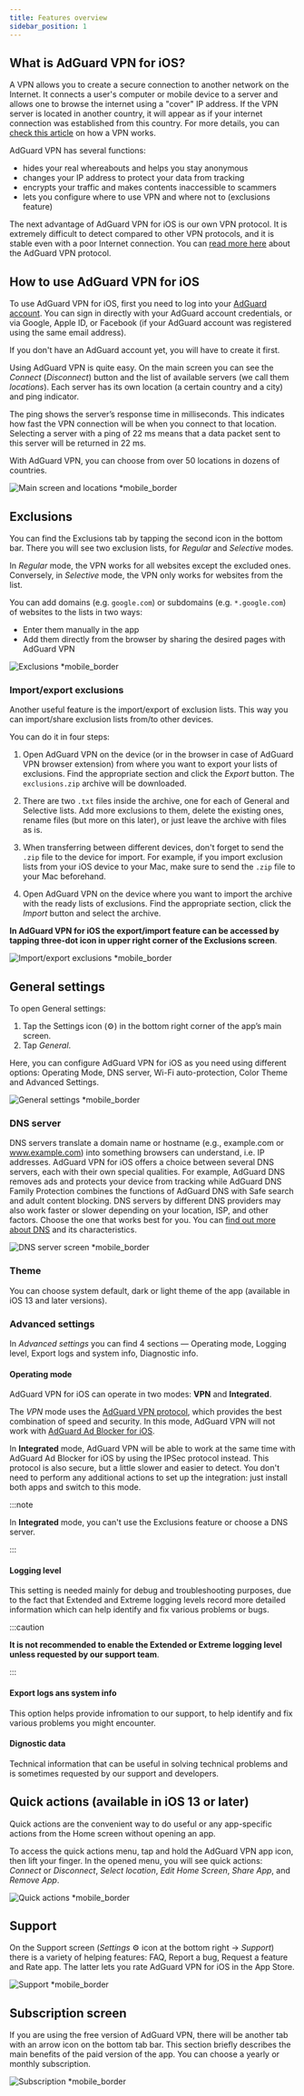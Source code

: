 ```yaml
---
title: Features overview
sidebar_position: 1
---
```


## What is AdGuard VPN for iOS?

A VPN allows you to create a secure connection to another network on the Internet. It connects a user's computer or mobile device to a server and allows one to browse the internet using a "cover" IP address. If the VPN server is located in another country, it will appear as if your internet connection was established from this country. For more details, you can [check this article](/general/how-vpn-works) on how a VPN works.

AdGuard VPN has several functions:

- hides your real whereabouts and helps you stay anonymous
- changes your IP address to protect your data from tracking
- encrypts your traffic and makes contents inaccessible to scammers
- lets you configure where to use VPN and where not to (exclusions feature)

The next advantage of AdGuard VPN for iOS is our own VPN protocol. It is extremely difficult to detect compared to other VPN protocols, and it is stable even with a poor Internet connection. You can [read more here](/general/adguard-vpn-protocol) about the AdGuard VPN protocol.

## How to use AdGuard VPN for iOS

To use AdGuard VPN for iOS, first you need to log into your [AdGuard account](https://my.adguard.com/). You can sign in directly with your AdGuard account credentials, or via Google, Apple ID, or Facebook (if your AdGuard account was registered using the same email address).

If you don't have an AdGuard account yet, you will have to create it first.

Using AdGuard VPN is quite easy. On the main screen you can see the *Connect* (*Disconnect*) button and the list of available servers (we call them *locations*). Each server has its own location (a certain country and a city) and ping indicator.

The ping shows the server’s response time in milliseconds. This indicates how fast the VPN connection will be when you connect to that location. Selecting a server with a ping of 22 ms means that a data packet sent to this server will be returned in 22 ms.

With AdGuard VPN, you can choose from over 50 locations in dozens of countries.

![Main screen and locations *mobile_border](https://cdn.adguardvpn.com/content/kb/vpn/ios/2.2/main-locations.png)

## Exclusions

You can find the Exclusions tab by tapping the second icon in the bottom bar. There you will see two exclusion lists, for *Regular* and *Selective* modes.

In *Regular* mode, the VPN works for all websites except the excluded ones. Conversely, in *Selective* mode, the VPN only works for websites from the list.

You can add domains (e.g. `google.com`) or subdomains (e.g. `*.google.com`) of websites to the lists in two ways:

- Enter them manually in the app
- Add them directly from the browser by sharing the desired pages with AdGuard VPN

![Exclusions *mobile_border](https://cdn.adguardvpn.com/content/kb/vpn/ios/2.2/exclusions-add.png)

### Import/export exclusions

Another useful feature is the import/export of exclusion lists. This way you can import/share exclusion lists from/to other devices.

You can do it in four steps:

1. Open AdGuard VPN on the device (or in the browser in case of AdGuard VPN browser extension) from where you want to export your lists of exclusions. Find the appropriate section and click the *Export* button. The `exclusions.zip` archive will be downloaded.

2. There are two `.txt` files inside the archive, one for each of General and Selective lists. Add more exclusions to them, delete the existing ones, rename files (but more on this later), or just leave the archive with files as is.

3. When transferring between different devices, don't forget to send the `.zip` file to the device for import. For example, if you import exclusion lists from your iOS device to your Mac, make sure to send the `.zip` file to your Mac beforehand.

4. Open AdGuard VPN on the device where you want to import the archive with the ready lists of exclusions. Find the appropriate section, click the *Import* button and select the archive.

**In AdGuard VPN for iOS the export/import feature can be accessed by tapping three-dot icon in upper right corner of the Exclusions screen**.

![Import/export exclusions *mobile_border](https://cdn.adguardvpn.com/content/kb/vpn/ios/2.2/exclusions-3dot-menu.png)

## General settings

To open General settings:

1. Tap the Settings icon (⚙) in the bottom right corner of the app’s main screen.
2. Tap *General*.

Here, you can configure AdGuard VPN for iOS as you need using different options: Operating Mode, DNS server, Wi-Fi auto-protection, Color Theme and Advanced Settings.

![General settings *mobile_border](https://cdn.adguardvpn.com/content/kb/vpn/ios/2.2/general-settings.png)

### DNS server

DNS servers translate a domain name or hostname (e.g., example.com or www.example.com) into something browsers can understand, i.e. IP addresses. AdGuard VPN for iOS offers a choice between several DNS servers, each with their own special qualities. For example, AdGuard DNS removes ads and protects your device from tracking while AdGuard DNS Family Protection combines the functions of AdGuard DNS with Safe search and adult content blocking. DNS servers by different DNS providers may also work faster or slower depending on your location, ISP, and other factors. Choose the one that works best for you. You can [find out more about DNS](https://adguard-dns.io/kb/general/dns-filtering/#what-is-dns) and its characteristics.

![DNS server screen *mobile_border](https://cdn.adguardvpn.com/content/kb/vpn/ios/2.2/DNS-server.png)

### Theme

You can choose system default, dark or light theme of the app (available in iOS 13 and later versions).

### Advanced settings

In *Advanced settings* you can find 4 sections — Operating mode, Logging level, Export logs and system info, Diagnostic info.

#### Operating mode

AdGuard VPN for iOS can operate in two modes: **VPN** and **Integrated**.

The *VPN* mode uses the [AdGuard VPN protocol](/general/adguard-vpn-protocol), which provides the best combination of speed and security. In this mode, AdGuard VPN will not work with [AdGuard Ad Blocker for iOS](https://adguard.com/adguard-ios/overview.html).

In **Integrated** mode, AdGuard VPN will be able to work at the same time with AdGuard Ad Blocker for iOS by using the IPSec protocol instead. This protocol is also secure, but a little slower and easier to detect. You don't need to perform any additional actions to set up the integration: just install both apps and switch to this mode.

:::note

In **Integrated** mode, you can't use the Exclusions feature or choose a DNS server.

:::

#### Logging level

This setting is needed mainly for debug and troubleshooting purposes, due to the fact that Extended and Extreme logging levels record more detailed information which can help identify and fix various problems or bugs.

:::caution

**It is not recommended to enable the Extended or Extreme logging level unless requested by our support team**.

:::

#### Export logs ans system info

This option helps provide infromation to our support, to help identify and fix various problems you might encounter.

#### Dignostic data

Technical information that can be useful in solving technical problems and is sometimes requested by our support and developers.

## Quick actions (available in iOS 13 or later)

Quick actions are the convenient way to do useful or any app-specific actions from the Home screen without opening an app.

To access the quick actions menu, tap and hold the AdGuard VPN app icon, then lift your finger. In the opened menu, you will see quick actions: *Connect* or *Disconnect*, *Select location*, *Edit Home Screen*, *Share App*, and *Remove App*.

![Quick actions *mobile_border](https://cdn.adguardvpn.com/content/kb/vpn/ios/2.2/quick-action-menu.png)

## Support

On the Support screen (*Settings* ⚙ icon at the bottom right → *Support*) there is a variety of helping features: FAQ, Report a bug, Request a feature and Rate app. The latter lets you rate AdGuard VPN for iOS in the App Store.

![Support *mobile_border](https://cdn.adguardvpn.com/content/kb/vpn/ios/2.2/support.png)

## Subscription screen

If you are using the free version of AdGuard VPN, there will be another tab with an arrow icon on the bottom tab bar. This section briefly describes the main benefits of the paid version of the app. You can choose a yearly or monthly subscription.

![Subscription *mobile_border](https://cdn.adguardvpn.com/content/kb/vpn/ios/2.2/unlimited.png)

